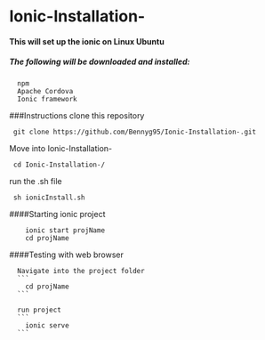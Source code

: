 # Ionic-Installation-

#### This will set up the ionic on Linux Ubuntu
##### The following will be downloaded and installed:
```
  npm
  Apache Cordova
  Ionic framework
```

###Instructions
  clone this repository
   ```
	git clone https://github.com/Bennyg95/Ionic-Installation-.git
   ```

   Move into Ionic-Installation-
   ```
	cd Ionic-Installation-/
   ```

   run the .sh file
   ```
	sh ionicInstall.sh
   ```

####Starting ionic project
```
    ionic start projName
    cd projName
```

####Testing with web browser

	  Navigate into the project folder
	  ```
		cd projName
	  ```

	  run project
	  ```
		ionic serve
	  ```